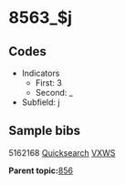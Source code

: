 # 8563\_$j

## Codes

-   Indicators
    -   First: 3
    -   Second: \_
-   Subfield: j

## Sample bibs

5162168 [Quicksearch](https://search.library.yale.edu/catalog/5162168) [VXWS](http://prodorbis.library.yale.edu:7014/vxws/GetHoldingsService?bibId=5162168)

**Parent topic:**[856](../../tags/856/856.md)

